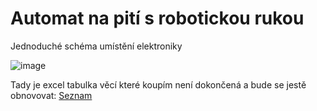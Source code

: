 # Automat na pití s robotickou rukou

Jednoduché schéma umístění elektroniky

![image](https://github.com/user-attachments/assets/3d35dc22-3495-4037-8c89-9a864b3001db)

Tady je excel tabulka věcí které koupím není dokončená a bude se jestě obnovovat: [Seznam](https://github.com/user-attachments/files/20494567/Claw.Machine.v4.BoM.xlsx)


